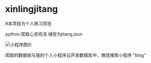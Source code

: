 # xinlingjitang


#本项目为个人练习项目

python 爬取心灵鸡汤 储存为jitang.json

[小程序图片]:'/Wu-XueBin-007/xinlingjitang/blob/master/%E4%B8%8B%E8%BD%BD.png?raw=true'

![小程序图片]

爬取的数据放与我的个人小程序云开发数据库中，微信搜索小程序 "blog" 








